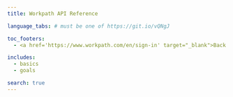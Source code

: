 ```yaml
---
title: Workpath API Reference

language_tabs: # must be one of https://git.io/vQNgJ

toc_footers:
  - <a href='https://www.workpath.com/en/sign-in' target="_blank">Back to Workpath</a>

includes:
  - basics
  - goals

search: true
---
```

